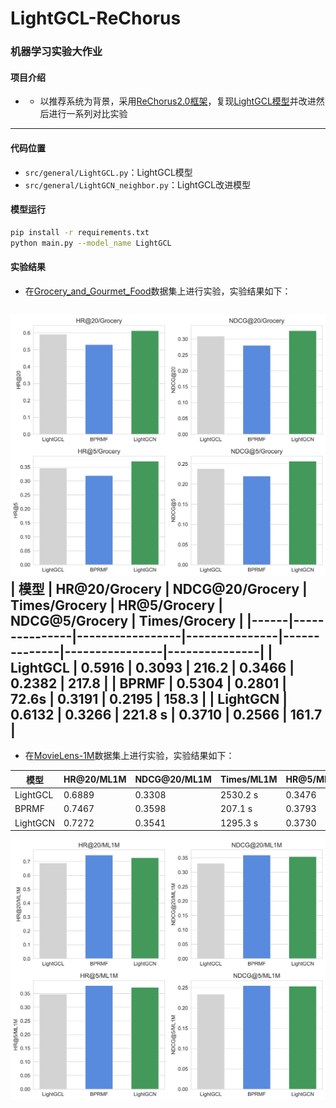 # LightGCL-ReChorus
### 机器学习实验大作业

#### 项目介绍
- - 以推荐系统为背景，采用[ReChorus2.0框架](https://github.com/THUwangcy/ReChorus)，复现[LightGCL模型](https://github.com/HKUDS/LightGCL)并改进然后进行一系列对比实验
---

#### 代码位置
- `src/general/LightGCL.py`：LightGCL模型
- `src/general/LightGCN_neighbor.py`：LightGCL改进模型

#### 模型运行
```bash
pip install -r requirements.txt
python main.py --model_name LightGCL
```


#### 实验结果
- 在[Grocery_and_Gourmet_Food](https://www.kaggle.com/datasets/shuyangli94/food-com-recipes-and-user-interactions)数据集上进行实验，实验结果如下：

![results](./results/fig1.png)
| 模型 | HR@20/Grocery | NDCG@20/Grocery | Times/Grocery | HR@5/Grocery | NDCG@5/Grocery | Times/Grocery |
|------|---------------|-----------------|---------------|--------------|----------------|---------------|
| LightGCL | 0.5916 | 0.3093 | 216.2 | 0.3466 | 0.2382 | 217.8 |
| BPRMF | 0.5304 | 0.2801 | 72.6s | 0.3191 | 0.2195 | 158.3 |
| LightGCN | 0.6132 | 0.3266 | 221.8 s | 0.3710 | 0.2566 | 161.7 |
---
- 在[MovieLens-1M](https://grouplens.org/datasets/movielens/1m/)数据集上进行实验，实验结果如下：

| 模型 | HR@20/ML1M | NDCG@20/ML1M | Times/ML1M | HR@5/ML1M | NDCG@5/ML1M | Times/ML1M |
|------|------------|--------------|------------|-----------|-------------|------------|
| LightGCL | 0.6889 | 0.3308 | 2530.2 s | 0.3476 | 0.2343 | 2710.8 s |
| BPRMF | 0.7467 | 0.3598 | 207.1 s | 0.3793 | 0.2553 | 228.5 s |
| LightGCN | 0.7272 | 0.3541 | 1295.3 s | 0.3730 | 0.2534 | 1622.4 s |


![results](./results/fig2.png)


